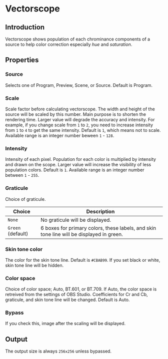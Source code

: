 # Vectorscope

## Introduction

Vectorscope shows population of each chrominance components of a source to help color correction especially *hue* and *saturation*.

## Properties

### Source

Selects one of Program, Preview, Scene, or Source.
Default is Program.

### Scale

Scale factor before calculating vectorscope.
The width and height of the source will be scaled by this number.
Main purpose is to shorten the rendering time.
Larger value will degrade the accuracy and intensity.
For example, if you change scale from `1` to `2`, you need to increase intensity from `1` to `4` to get the same intensity.
Default is `1`, which means not to scale. Available range is an integer number beween `1` - `128`.

### Intensity

Intensity of each pixel.
Population for each color is multiplied by intensity and drawn on the scope.
Larger value will increase the visibility of less population colors.
Default is `1`. Available range is an integer number between `1` - `255`.

### Graticule

Choice of graticule.

| Choice | Description |
|--------|-------------|
| `None` | No graticule will be displayed. |
| `Green` (default) | 6 boxes for primary colors, these labels, and skin tone line will be displayed in green. |

### Skin tone color

The color for the skin tone line.
Default is `#CBAB99`.
If you set black or white, skin tone line will be hidden.

### Color space

Choice of color space; Auto, BT.601, or BT.709.
If Auto, the color space is retreived from the settings of OBS Studio.
Coefficients for Cr and Cb, graticule, and skin tone line will be changed.
Default is Auto.

### Bypass

If you check this, image after the scaling will be displayed.

## Output

The output size is always `256x256` unless bypassed.

